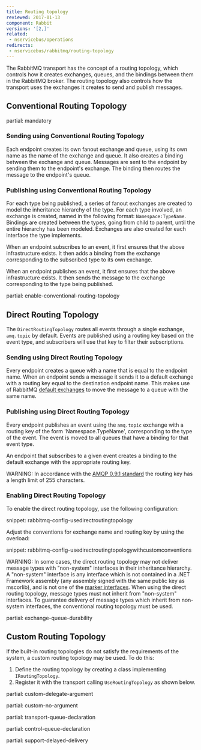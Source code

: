 ```yaml
---
title: Routing topology
reviewed: 2017-01-13
component: Rabbit
versions: '[2,]'
related:
 - nservicebus/operations
redirects:
 - nservicebus/rabbitmq/routing-topology
---
```



The RabbitMQ transport has the concept of a routing topology, which controls how it creates exchanges, queues, and the bindings between them in the RabbitMQ broker. The routing topology also controls how the transport uses the exchanges it creates to send and publish messages.


## Conventional Routing Topology

partial: mandatory

### Sending using Conventional Routing Topology

Each endpoint creates its own fanout exchange and queue, using its own name as the name of the exchange and queue. It also creates a binding between the exchange and queue. Messages are sent to the endpoint by sending them to the endpoint's exchange. The binding then routes the message to the endpoint's queue.


### Publishing using Conventional Routing Topology

For each type being published, a series of fanout exchanges are created to model the inheritance hierarchy of the type. For each type involved, an exchange is created, named in the following format: `Namespace:TypeName`. Bindings are created between the types, going from child to parent, until the entire hierarchy has been modeled. Exchanges are also created for each interface the type implements.

When an endpoint subscribes to an event, it first ensures that the above infrastructure exists. It then adds a binding from the exchange corresponding to the subscribed type to its own exchange.

When an endpoint publishes an event, it first ensures that the above infrastructure exists. It then sends the message to the exchange corresponding to the type being published.


partial: enable-conventional-routing-topology


## Direct Routing Topology

The `DirectRoutingTopology` routes all events through a single exchange, `amq.topic` by default. Events are published using a routing key based on the event type, and subscribers will use that key to filter their subscriptions.


### Sending using Direct Routing Topology

Every endpoint creates a queue with a name that is equal to the endpoint name. When an endpoint sends a message it sends it to a default exchange with a routing key equal to the destination endpoint name. This makes use of RabbitMQ [default exchanges](https://www.rabbitmq.com/tutorials/amqp-concepts.html) to move the message to a queue with the same name.


### Publishing using Direct Routing Topology

Every endpoint publishes an event using the `amq.topic` exchange with a routing key of the form 'Namespace.TypeName', corresponding to the type of the event. The event is moved to all queues that have a binding for that event type.

An endpoint that subscribes to a given event creates a binding to the default exchange with the appropriate routing key.

WARNING: In accordance with the [AMQP 0.9.1 standard](https://www.rabbitmq.com/amqp-0-9-1-reference.html#basic.publish.routing-key) the routing key has a length limit of 255 characters.


### Enabling Direct Routing Topology

To enable the direct routing topology, use the following configuration:

snippet: rabbitmq-config-usedirectroutingtopology

Adjust the conventions for exchange name and routing key by using the overload:

snippet: rabbitmq-config-usedirectroutingtopologywithcustomconventions

WARNING: In some cases, the direct routing topology may not deliver message types with "non-system" interfaces in their inheritance hierarchy. A "non-system" interface is any interface which is not contained in a .NET Framework assembly (any assembly signed with the same public key as mscorlib), and is not one of the [marker interfaces](/nservicebus/messaging/messages-events-commands.md#defining-messages-marker-interfaces). When using the direct routing topology, message types must not inherit from "non-system" interfaces. To guarantee delivery of message types which inherit from non-system interfaces, the conventional routing topology must be used.


partial: exchange-queue-durability


## Custom Routing Topology

If the built-in routing topologies do not satisfy the requirements of the system, a custom routing topology may be used. To do this:

 1. Define the routing topology by creating a class implementing `IRoutingTopology`.
 1. Register it with the transport calling `UseRoutingTopology` as shown below.

partial: custom-delegate-argument

partial: custom-no-argument

partial: transport-queue-declaration

partial: control-queue-declaration

partial: support-delayed-delivery
